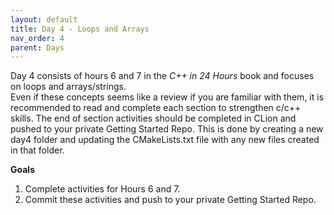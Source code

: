 ```yaml
---
layout: default
title: Day 4 - Loops and Arrays
nav_order: 4
parent: Days
---
```


Day 4 consists of hours 6 and 7 in the _C++ in 24 Hours_ book and focuses on loops and arrays/strings.  
Even if these concepts seems like a review if you are familiar with them, it is recommended to read and complete each section to strengthen c/c++ skills.  The end of section activities should be completed in CLion and pushed to your private Getting Started Repo.  This is done by creating a new day4 folder and updating the CMakeLists.txt file with any new files created in that folder.

**Goals**
1. Complete activities for Hours 6 and 7.
2. Commit these activities and push to your private Getting Started Repo.
